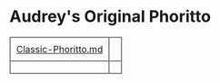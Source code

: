 # Audrey's Original Phoritto

|              |              |
|:------------:|:------------:|
| [Classic-Phoritto.md](Classic-Phoritto.md) |              |
|              |              |

<style>
table {
  border-collapse: collapse;
}

td {
  border: 2px solid grey;
  padding: 10px;
  text-align: center;
}
</style>
